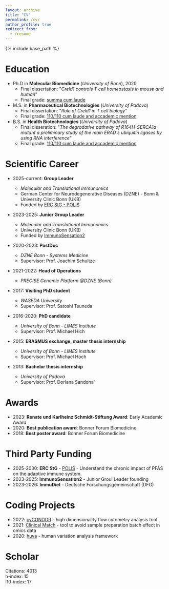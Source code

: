 ```yaml
---
layout: archive
title: "CV"
permalink: /cv/
author_profile: true
redirect_from:
  - /resume
---
```


{% include base_path %}

# Education
* Ph.D in **Molecular Biomedicine** (*University of Bonn*), 2020
  - Final dissertation: "*Creld1 controls T cell homeostasis in mouse and human*"
  - Final grade: <ins>summa cum laude</ins>
* M.S. in **Pharmaceutical Biotechnologies** (*University of Padova*)
  - Final dissertation: "*Role of Creld1 in T cell biology*"
  - Final grade: <ins>110/110 cum laude and accademic mention</ins>
* B.S. in **Health Biotechnologies** (*University of Padova*)
  - Final disseration: "*The degradative pathway of R164H-SERCA1a mutant a preliminary study of the main ERAD's ubiquitin ligases by using RNA interference*"
  - Final grade: <ins>110/110 cum laude and accademic mention</ins>

# Scientific Career

* 2025-current: **Group Leader**
  * *Molecular and Translational Immunomics*
  * German Center for Neurodegenerative Diseases (DZNE) - Bonn & University Clinic Bonn (UKB)
  * Funded by <ins>ERC StG - POLIS</ins>

* 2023-2025: **Junior Group Leader**
  * *Molecular and Translational Immunomics*
  * University Clinic Bonn (UKB)
  * Funded by <ins>ImmunoSensation2</ins>

* 2020-2023: **PostDoc**
  * *DZNE Bonn - Systems Medicine*
  * Supervisor: Prof. Joachim Schultze

* 2021-2022: **Head of Operations**
  * *PRECISE Genomic Platform @DZNE (Bonn)*

* 2017: **Visiting PhD student**
  * *WASEDA University*
  * Supervisor: Prof. Satoshi Tsuneda

* 2016-2020: **PhD candidate**
  * *University of Bonn - LIMES Institute*
  * Supervisor: Prof. Michael Hich

* 2015: **ERASMUS exchange, master thesis internship**
  * *University of Bonn - LIMES institute*
  * Supervisor: Prof. Michael Hoch

* 2013: **Bachelor thesis internship**
  * *University of Padova*
  * Supervisor: Prof. Doriana Sandona'

# Awards
* 2023: **Renate und Karlheinz Schmidt-Stiftung Award**: Early Academic Award
* 2020: **Best publication award**: Bonner Forum Biomedicine
* 2018: **Best poster award**: Bonner Forum Biomedicine

# Third Party Funding
* 2025-2030: **ERC StG** - <ins>POLIS</ins> - Understand the chronic impact of PFAS on the adaptive immune system.
* 2023-2025: **ImmunoSensation2** - Junior Groul Leader founding
* 2023-2026: **ImmuDiet** - Deutsche Forschungsgemeinschaft (DFG)

# Coding Projects
* 2022: [cyCONDOR](https://github.com/lorenzobonaguro/cyCONDOR) - high dimensionality flow cytometry analysis tool
* 2021: [Clinical Match](https://github.com/lorenzobonaguro/clinical_match) - tool to avoid sample preparation batch effect in omics data
* 2020: [huva](https://github.com/lorenzobonaguro/huva) - human variation analysis framework

# Scholar
Citations: 4013\
h-index: 15\
i10-index: 17
